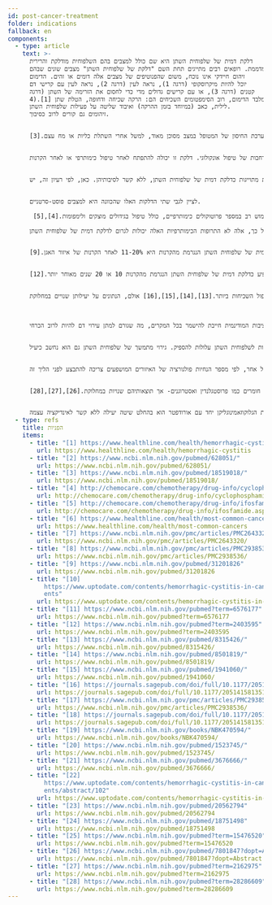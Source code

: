 ```yaml
---
id: post-cancer-treatment
folder: indications
fallback: en
components:
  - type: article
    text: >-
      דלקת דמית של שלפוחית השתן היא שם כולל למצבים בהם השלפוחית מודלקת והרירית
      מדממת. רופאים רבים מתייגים תחת השם "דלקת של שלפוחית השתן" מצבים שונים שבהם
      זיהום חיידקי אינו נוכח, משום שהפנוטיפים של מצבים אלה דומים או זהים. הדימום
      יוכל להיות מיקרוסקופי (דרגה 1), נראה לעין (דרגה 2), נראה לעין עם קרישי דם
      קטנים (דרגה 3), או עם קרישים גדולים מדי כדי לחסום את הזרימה של השתן (דרגה
      4).[1] מלבד הדימום, רוב הסימפטומים השכיחים הם: הרקה שכיחה ודחופה, הטלת שתן
      לילית, כאב (במיוחד בזמן ההרקה) ואיבוד שליטה על פעילות שלפוחית השתן.
      זיהומים גם קורים לרוב כסיבוך.


      מספר זיהומים חיידקיים יכולים לגרום לתסמינים דמיים, אך רוב המטופלים מגיבים לטיפול האנטי-חיידקי, לכן, הזיהומים האלה מובילים רק לעיתים נדירות לדלקת דמית כרונית ו/או חוזרת של שלפוחית השתן. מרכיבים מסויימים אשר משתמשים בהם בתעשייה (כמו למשל אנילין וטולואידין) יכולים גם לגרום לדלקת דמית של שלפוחית השתן. לרוב, המצב הזה מפסיק להתקיים כאשר המטופל אינו חשוף יותר לרעלן.[2] כמה נגיפים יכולים לגרום לדלקת דמית של שלפוחית השתן, אך מצב זה מתפתח או בגיל צעיר מאוד (שבמקרה זה הוא נעלם לאחר כמה ימים) או במקרה בו מערכת החיסון של המטופל במצב מסוכן מאוד, למשל אחרי השתלת כליות או מח עצם.[3]


      עם זאת, שני המצבים השכיחים ביותר בהם מופיעה דלקת דמית של שלפוחית השתן קשורות לשיטות שימוש נרחבות של טיפול אונקולוגי. דלקת זו יכולה להתפתח לאחר טיפול כימותרפי או לאחר הקרנות.


      לפיכך, לעיתים קרובות מצבים אלה נקראים דלקת שלפוחית השתן הנגרמת מטיפול כימותרפי או דלקת שלפוחית השתן הנגרמת מהקרנות, בהתאמה. חשוב לציין שההגדרה של דלקת דמית של שלפוחית השתן היא מעורפלת ויש הבדלים בין מחברים ומדינות, מספר מחלות מתוייגות כדלקת דמית של שלפוחית השתן, ללא קשר לסיבותיהן. כאן, לפי רעיון זה, יש


      לציין לגבי שתי הדלקות האלו שהכוונה היא למצבים פוסט-סרטניים.

       תרופות כימותרפיות מסוימות בפרט, גורמות לעיתים תכופות לדלקת דמיתי של שלפוחית השתן, במיוחד תרופות כמו אוקסזפוספורין, מרכיבים כמו ציקלופוספמיד ואיפוספמיד. לתרופות האלה שימוש רב במספר פרוטוקולים כימותרפיים, כולל טיפול בגידולים מוצקים ולימפומות.[4],[5]

      כדאי לציין שבהתייחס ל10 סוגי הסרטן השכיחים ביותר[6] בארה"ב, ניתן לתת את התרופות ציקלופוספמיד ו/או איפוספמיד במצבים הבאים (דרגת השכיחות היא בסוגריים) סרטן השד (1), סרטן הריאות (2), סרטן שלפוחית השתן (6) ,לימפומה שאינה הודג'קין (7), סרטן הדם (10).  בקשר לסרטן הדם, יש סיכוי של 30%  לפתח דלקת של שלפוחית השתן כתופעת לוואי.[7]  יתר על כך, אלה לא התרופות הכימותרפיות האלה יכולות לגרום לדלקת דמית של שלפוחית השתן.


      הנתונים על השכיחות של דלקת דמית של שלפוחית השתן  בקרב חולים המטופלים בתרופות אלה שנויים במחלוקת, נאמר שההיקרות היא בין 7-53%, בערך 0.6—5% מהחולים חווים דימום קשה.[8] אכן, במקרים רבים של טיפול בסרטן, הרעלן משפיע על התרופה הנמצאת בשלפוחית השתן להגביל את המינון ההיקרות של דלקת דמית של שלפוחית השתן הנגרמת מהקרנות היא 11-20% לאחר הקרנות של איזור האגן.[9]


      במקרים של ציקלופוספמיד ואיפוספמיד התסמינים בדרך כלל מופיעים לאחר קבלת המנה הראשונה ונמשכים 4-5 ימים.[10] מצד שני, חומרים מסויימים אחרים כמו בוסולפן, יכולים לגרום לדלקת דמית של שלפוחית השתן הנגרמת מהקרנות שנים לאחר החשיפה אליו[11] וההשפעה השלילית של הקרנות יכולה להופיע כדלקת דמית של שלפוחית השתן הנגרמת מהקרנות 10 או 20 שנים מאוחר יותר.[12]


      הקווים המנחים העדכניים מדגישים את החשיבות של מניעה. הרעלת מים, גירוי מתמשך של שלפוחית השתן (סיילין , עם או בלי הבססה), רפואה היפרברית, מתן מסנה (חומר סולפהידרילי) או חומצה היאלורונית לפנים השלפוחית (לחידוש שכבת הגלוקוזאמינוגליקן הן שיטות הטיפול השכיחות ביותר.[13],[14],[15],[16] אולם, הנתונים על יעילותן שנויים במחלוקת.

      ​

      לפי ההנחיות,  כאשר אובחן מצב החולה הטיפול המוצע תלוי במידה רבה בחומרת המצב (למשל[17],[18]).  יציבות המודינמית חייבת להישמר בכל המקרים, מה שגורם למתן עירוי דם להיות לרוב הכרחי.


      במקרים מתונים של מיום, משתנים תוך-ורידיים, משככי כאבים, תרופות אנטיכולינרגיות לשלפוחית השתן עלולות להספיק. גירוי מתמשך של שלפוחית השתן גם הוא נחשב כיעיל.


      במקרים חמורים יותר, בקרב שיטות אחרות, החדרה לפנים השלפוחית מבוצעת לעיתים קרובות. הטיפול של דלקת דמית של שלפוחית השתן הנגרמת מטיפול כימותרפי נמשכת לרוב מספר ימים, ואילו הטיפול של דלקת דמית של שלפוחית השתן הנגרמת מהקרנות נמשך שישה חודשים או אפילו יותר.[19] יש מספר חומרים הידועים במניעת דימום. חומצה אמינוקפרואית (שהיא דומה לחומצת אמינו ליזין) מדכאת את פעילות הפלסמינוגן, אשר מגבירה את קרישת הדם.[20] אלום (אלומיניום אמיניום סולפט או אלומיניום אשלגן סולפט) גורם לשיקוע חלבון ומפחית חדירות נימית.[21] כסף חנקתי גורם לקרישה כימית.[22] חל שימוש בפורמלין, אשר רעיל ברמה גבוהה, רק אם המטופל לא מגיב לשום טיפול אחר, לפי מספר הנחיות פולגורציה של האיזורים המושפעים צריכה להתבצע לפני הליך זה.


      בשנים האחרונות, רופאים התחילו להתמקד גם בחידוש שכבת הגלוקוזאמינוגליקן. חומצה היאלורונית, כנודרואיטין סולפט ופנטוזן פוליסולפט סודיום מיושמים כבר בטיפול בדלקת דמית של שלפוחית השתן.[23],[24],[25] ניתנים חומרים כמו פרוסטגלנדין ואסטרוגנים- אך תוצאותיהם שנויות במחלוקת.[26],[27],[28]


      פיקוח על חידוש שכבת הגלוקוזאמינוגליקן יחד עם אורודפטר הוא בהחלט שיטה יעילה ללא קשר לאינדיקציה עצמה.
  - type: refs
    title: הפניות
    items:
      - title: "[1] https://www.healthline.com/health/hemorrhagic-cystitis"
        url: https://www.healthline.com/health/hemorrhagic-cystitis
      - title: "[2] https://www.ncbi.nlm.nih.gov/pubmed/628051/"
        url: https://www.ncbi.nlm.nih.gov/pubmed/628051/
      - title: "[3] https://www.ncbi.nlm.nih.gov/pubmed/18519018/"
        url: https://www.ncbi.nlm.nih.gov/pubmed/18519018/
      - title: "[4] http://chemocare.com/chemotherapy/drug-info/cyclophosphamide.aspx"
        url: http://chemocare.com/chemotherapy/drug-info/cyclophosphamide.aspx
      - title: "[5] http://chemocare.com/chemotherapy/drug-info/ifosfamide.aspx"
        url: http://chemocare.com/chemotherapy/drug-info/ifosfamide.aspx
      - title: "[6] https://www.healthline.com/health/most-common-cancers"
        url: https://www.healthline.com/health/most-common-cancers
      - title: "[7] https://www.ncbi.nlm.nih.gov/pmc/articles/PMC2643320/"
        url: https://www.ncbi.nlm.nih.gov/pmc/articles/PMC2643320/
      - title: "[8] https://www.ncbi.nlm.nih.gov/pmc/articles/PMC2938536/"
        url: https://www.ncbi.nlm.nih.gov/pmc/articles/PMC2938536/
      - title: "[9] https://www.ncbi.nlm.nih.gov/pubmed/31201826"
        url: https://www.ncbi.nlm.nih.gov/pubmed/31201826
      - title: "[10]
          https://www.uptodate.com/contents/hemorrhagic-cystitis-in-cancer-pati\
          ents"
        url: https://www.uptodate.com/contents/hemorrhagic-cystitis-in-cancer-patients
      - title: "[11] https://www.ncbi.nlm.nih.gov/pubmed?term=6576177"
        url: https://www.ncbi.nlm.nih.gov/pubmed?term=6576177
      - title: "[12] https://www.ncbi.nlm.nih.gov/pubmed?term=2403595"
        url: https://www.ncbi.nlm.nih.gov/pubmed?term=2403595
      - title: "[13] https://www.ncbi.nlm.nih.gov/pubmed/8315426/"
        url: https://www.ncbi.nlm.nih.gov/pubmed/8315426/
      - title: "[14] https://www.ncbi.nlm.nih.gov/pubmed/8501819/"
        url: https://www.ncbi.nlm.nih.gov/pubmed/8501819/
      - title: "[15] https://www.ncbi.nlm.nih.gov/pubmed/1941060/"
        url: https://www.ncbi.nlm.nih.gov/pubmed/1941060/
      - title: "[16] https://journals.sagepub.com/doi/full/10.1177/2051415813512647"
        url: https://journals.sagepub.com/doi/full/10.1177/2051415813512647
      - title: "[17] https://www.ncbi.nlm.nih.gov/pmc/articles/PMC2938536/"
        url: https://www.ncbi.nlm.nih.gov/pmc/articles/PMC2938536/
      - title: "[18] https://journals.sagepub.com/doi/full/10.1177/2051415813512647"
        url: https://journals.sagepub.com/doi/full/10.1177/2051415813512647
      - title: "[19] https://www.ncbi.nlm.nih.gov/books/NBK470594/"
        url: https://www.ncbi.nlm.nih.gov/books/NBK470594/
      - title: "[20] https://www.ncbi.nlm.nih.gov/pubmed/1523745/"
        url: https://www.ncbi.nlm.nih.gov/pubmed/1523745/
      - title: "[21] https://www.ncbi.nlm.nih.gov/pubmed/3676666/"
        url: https://www.ncbi.nlm.nih.gov/pubmed/3676666/
      - title: "[22]
          https://www.uptodate.com/contents/hemorrhagic-cystitis-in-cancer-pati\
          ents/abstract/102"
        url: https://www.uptodate.com/contents/hemorrhagic-cystitis-in-cancer-patients/abstract/102
      - title: "[23] https://www.ncbi.nlm.nih.gov/pubmed/20562794"
        url: https://www.ncbi.nlm.nih.gov/pubmed/20562794
      - title: "[24] https://www.ncbi.nlm.nih.gov/pubmed/18751498"
        url: https://www.ncbi.nlm.nih.gov/pubmed/18751498
      - title: "[25] https://www.ncbi.nlm.nih.gov/pubmed?term=15476520"
        url: https://www.ncbi.nlm.nih.gov/pubmed?term=15476520
      - title: "[26] https://www.ncbi.nlm.nih.gov/pubmed/7801847?dopt=Abstract"
        url: https://www.ncbi.nlm.nih.gov/pubmed/7801847?dopt=Abstract
      - title: "[27] https://www.ncbi.nlm.nih.gov/pubmed?term=2162975"
        url: https://www.ncbi.nlm.nih.gov/pubmed?term=2162975
      - title: "[28] https://www.ncbi.nlm.nih.gov/pubmed?term=28286609"
        url: https://www.ncbi.nlm.nih.gov/pubmed?term=28286609
---
```

